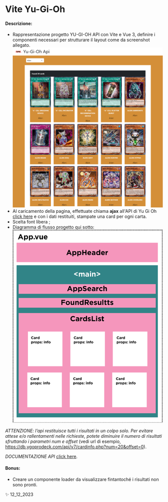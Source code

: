 # Vite Yu-Gi-Oh

#### Descrizione:
- Rappresentazione progetto YU-GI-OH API con Vite e Vue 3, definire i componenti necessari per strutturare il layout come da screenshot allegato.
![screen](src/assets/screen.png)
- Al caricamento della pagina, effettuate chiama __ajax__ all'API di Yu Gi Oh [click here](https://db.ygoprodeck.com/api/v7/cardinfo.php)
e con i dati restituiti, stampate una card per ogni carta.
- Scelta font libera ;
- Diagramma di flusso progetto qui sotto:
![diagramma](src/assets/diag.png)

*ATTENZIONE: l’api restituisce tutti i risultati in un colpo solo. Per evitare attese e/o rallentamenti nelle richieste, potete diminuire il numero di risultati sfruttando i parametri num e offset* (vedi url di esempio, https://db.ygoprodeck.com/api/v7/cardinfo.php?num=20&offset=0).

*DOCUMENTAZIONE API* [click here](https://ygoprodeck.com/api-guide/).

#### Bonus:
- Creare un componente loader da visualizzare fintantoché i risultati non sono pronti.

✨ 12_12_2023